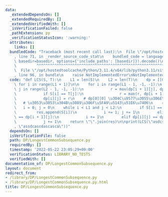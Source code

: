 ```yaml
---
data:
  _extendedDependsOn: []
  _extendedRequiredBy: []
  _extendedVerifiedWith: []
  _isVerificationFailed: false
  _pathExtension: py
  _verificationStatusIcon: ':warning:'
  attributes:
    links: []
  bundledCode: "Traceback (most recent call last):\n  File \"/opt/hostedtoolcache/Python/3.11.4/x64/lib/python3.11/site-packages/onlinejudge_verify/documentation/build.py\"\
    , line 71, in _render_source_code_stat\n    bundled_code = language.bundle(stat.path,\
    \ basedir=basedir, options={'include_paths': [basedir]}).decode()\n          \
    \         ^^^^^^^^^^^^^^^^^^^^^^^^^^^^^^^^^^^^^^^^^^^^^^^^^^^^^^^^^^^^^^^^^^^^^^^^^^^^^^^^^\n\
    \  File \"/opt/hostedtoolcache/Python/3.11.4/x64/lib/python3.11/site-packages/onlinejudge_verify/languages/python.py\"\
    , line 96, in bundle\n    raise NotImplementedError\nNotImplementedError\n"
  code: "def LCS(S, T):\n    L1 = len(S)\n    L2 = len(T)\n    dp = [[0] * (L2 + 1)\
    \ for i in range(L1 + 1)]\n\n    for i in range(L1 - 1, -1, -1):\n        for\
    \ j in range(L2 - 1, -1, -1):\n            r = max(dp[i + 1][j], dp[i][j + 1])\n\
    \            if S[i] == T[j]:\n                r = max(r, dp[i + 1][j + 1] + 1)\n\
    \            dp[i][j] = r\n    # dp[0][0] \u304C\u9577\u3055\u306E\u89E3\n\n \
    \   # \u3053\u3053\u304B\u3089\u306F\u5FA9\u5143\u51E6\u7406\n    res = []\n \
    \   i = 0; j = 0\n    while i < L1 and j < L2:\n        if S[i] == T[j]:\n   \
    \         res.append(S[i])\n            i += 1; j += 1\n        elif dp[i][j]\
    \ == dp[i + 1][j]:\n            i += 1\n        elif dp[i][j] == dp[i][j + 1]:\n\
    \            j += 1\n    return \"\".join(res)\n\nprint(LCS(\"asdcsascsadsd\"\
    , \"assdcascdascasca\"))"
  dependsOn: []
  isVerificationFile: false
  path: DP/LongestCommonSubsequence.py
  requiredBy: []
  timestamp: '2022-05-22 23:05:29+09:00'
  verificationStatus: LIBRARY_NO_TESTS
  verifiedWith: []
documentation_of: DP/LongestCommonSubsequence.py
layout: document
redirect_from:
- /library/DP/LongestCommonSubsequence.py
- /library/DP/LongestCommonSubsequence.py.html
title: DP/LongestCommonSubsequence.py
---
```

